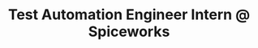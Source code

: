 ---
title: Test Automation Engineer Intern @ Spiceworks
type: work
description: Developed an internal automated testing framework from the ground up based on queued jobs. Meteor used for web client, Ruby used for testing scripts.
from: "2015-05-15"
to: "2015-08-15"
location: Austin, TX
employer: Spiceworks
position: Test Automation Engineer Intern
current: false
published: true
---